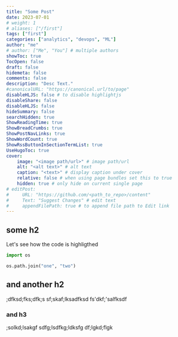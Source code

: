 ```yaml
---
title: "Some Post"
date: 2023-07-01
# weight: 1
# aliases: ["/first"]
tags: ["first"]
categories: ["analytics", "devops", "ML"]
author: "me"
# author: ["Me", "You"] # multiple authors
showToc: true
TocOpen: false
draft: false
hidemeta: false
comments: false
description: "Desc Text."
#canonicalURL: "https://canonical.url/to/page"
disableHLJS: false # to disable highlightjs
disableShare: false
disableHLJS: false
hideSummary: false
searchHidden: true
ShowReadingTime: true
ShowBreadCrumbs: true
ShowPostNavLinks: true
ShowWordCount: true
ShowRssButtonInSectionTermList: true
UseHugoToc: true
cover:
    image: "<image path/url>" # image path/url
    alt: "<alt text>" # alt text
    caption: "<text>" # display caption under cover
    relative: false # when using page bundles set this to true
    hidden: true # only hide on current single page
# editPost:
#     URL: "https://github.com/<path_to_repo>/content"
#     Text: "Suggest Changes" # edit text
#     appendFilePath: true # to append file path to Edit link
---
```


## some h2

Let's see how the code is highligthed

```py
import os

os.path.join("one", "two")
```

## and another h2

;dfksd;fks;dfk;s
sf;skaf;lksadfksd
fs'dkf;'salfksdf

### and h3

;solkd;lsakgf
sdfg;lsdfkg;ldksfg
df;lgkd;flgk